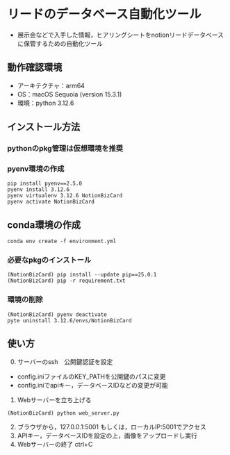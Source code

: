 # リードのデータベース自動化ツール

- 展示会などで入手した情報，ヒアリングシートをnotionリードデータベースに保管するための自動化ツール

## 動作確認環境
- アーキテクチャ：arm64 
- OS：macOS Sequoia (version 15.3.1)
- 環境：python 3.12.6

## インストール方法
### pythonのpkg管理は仮想環境を推奨

### pyenv環境の作成
```Shell
pip install pyenv==2.5.0
pyenv install 3.12.6
pyenv virtualenv 3.12.6 NotionBizCard
pyenv activate NotionBizCard
```
## conda環境の作成
```Shell
conda env create -f environment.yml
```

### 必要なpkgのインストール
```Shell
(NotionBizCard) pip install --update pip==25.0.1
(NotionBizCard) pip -r requirement.txt
```

### 環境の削除
```Shell
(NotionBizCard) pyenv deactivate
pyte uninstall 3.12.6/envs/NotionBizCard
```

## 使い方
0. サーバーのssh　公開鍵認証を設定
- config.iniファイルのKEY_PATHを公開鍵のパスに変更
- config.iniでapiキー，データベースIDなどの変更が可能
1. Webサーバーを立ち上げる
```Shell
(NotionBizCard) python web_server.py
```
2. ブラウザから，127.0.0.1:5001 もしくは，ローカルIP:5001でアクセス
3. APIキー，データベースIDを設定の上，画像をアップロードし実行
4. Webサーバーの終了 ctrl+C